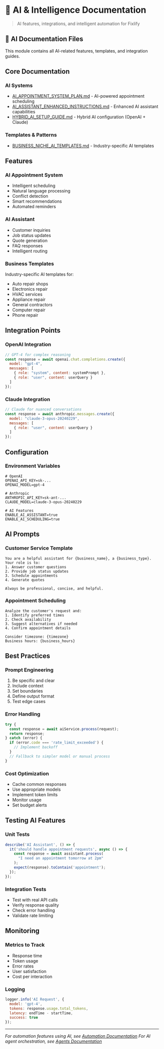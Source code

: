 # 🤖 AI & Intelligence Documentation

> AI features, integrations, and intelligent automation for Fixlify

## 📁 AI Documentation Files

This module contains all AI-related features, templates, and integration guides.

## Core Documentation

### AI Systems
- [AI_APPOINTMENT_SYSTEM_PLAN.md](./AI_APPOINTMENT_SYSTEM_PLAN.md) - AI-powered appointment scheduling
- [AI_ASSISTANT_ENHANCED_INSTRUCTIONS.md](./AI_ASSISTANT_ENHANCED_INSTRUCTIONS.md) - Enhanced AI assistant capabilities
- [HYBRID_AI_SETUP_GUIDE.md](./HYBRID_AI_SETUP_GUIDE.md) - Hybrid AI configuration (OpenAI + Claude)

### Templates & Patterns
- [BUSINESS_NICHE_AI_TEMPLATES.md](./BUSINESS_NICHE_AI_TEMPLATES.md) - Industry-specific AI templates

## Features

### AI Appointment System
- Intelligent scheduling
- Natural language processing
- Conflict detection
- Smart recommendations
- Automated reminders

### AI Assistant
- Customer inquiries
- Job status updates
- Quote generation
- FAQ responses
- Intelligent routing

### Business Templates
Industry-specific AI templates for:
- Auto repair shops
- Electronics repair
- HVAC services
- Appliance repair
- General contractors
- Computer repair
- Phone repair

## Integration Points

### OpenAI Integration
```javascript
// GPT-4 for complex reasoning
const response = await openai.chat.completions.create({
  model: "gpt-4",
  messages: [
    { role: "system", content: systemPrompt },
    { role: "user", content: userQuery }
  ]
});
```

### Claude Integration
```javascript
// Claude for nuanced conversations
const response = await anthropic.messages.create({
  model: "claude-3-opus-20240229",
  messages: [
    { role: "user", content: userQuery }
  ]
});
```

## Configuration

### Environment Variables
```env
# OpenAI
OPENAI_API_KEY=sk-...
OPENAI_MODEL=gpt-4

# Anthropic
ANTHROPIC_API_KEY=sk-ant-...
CLAUDE_MODEL=claude-3-opus-20240229

# AI Features
ENABLE_AI_ASSISTANT=true
ENABLE_AI_SCHEDULING=true
```

## AI Prompts

### Customer Service Template
```text
You are a helpful assistant for {business_name}, a {business_type}.
Your role is to:
1. Answer customer questions
2. Provide job status updates
3. Schedule appointments
4. Generate quotes

Always be professional, concise, and helpful.
```

### Appointment Scheduling
```text
Analyze the customer's request and:
1. Identify preferred times
2. Check availability
3. Suggest alternatives if needed
4. Confirm appointment details

Consider timezone: {timezone}
Business hours: {business_hours}
```

## Best Practices

### Prompt Engineering
1. Be specific and clear
2. Include context
3. Set boundaries
4. Define output format
5. Test edge cases

### Error Handling
```javascript
try {
  const response = await aiService.process(request);
  return response;
} catch (error) {
  if (error.code === 'rate_limit_exceeded') {
    // Implement backoff
  }
  // Fallback to simpler model or manual process
}
```

### Cost Optimization
- Cache common responses
- Use appropriate models
- Implement token limits
- Monitor usage
- Set budget alerts

## Testing AI Features

### Unit Tests
```javascript
describe('AI Assistant', () => {
  it('should handle appointment requests', async () => {
    const response = await assistant.process(
      "I need an appointment tomorrow at 2pm"
    );
    expect(response).toContain('appointment');
  });
});
```

### Integration Tests
- Test with real API calls
- Verify response quality
- Check error handling
- Validate rate limiting

## Monitoring

### Metrics to Track
- Response time
- Token usage
- Error rates
- User satisfaction
- Cost per interaction

### Logging
```javascript
logger.info('AI Request', {
  model: 'gpt-4',
  tokens: response.usage.total_tokens,
  latency: endTime - startTime,
  success: true
});
```

---

*For automation features using AI, see [Automation Documentation](/fixlify-docs/automation/)*
*For AI agent orchestration, see [Agents Documentation](/fixlify-docs/agents/)*